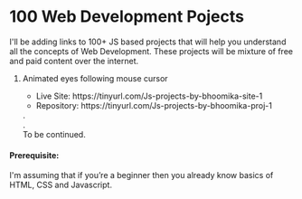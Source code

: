 # 100 Web Development Pojects

I'll be adding links to 100+ JS based projects that will help you understand all the concepts of Web Development. These projects will be mixture of free and paid content over the internet.  

<ol>
  <li> Animated eyes following mouse cursor </li>
    <ul>
    <li>Live Site: https://tinyurl.com/Js-projects-by-bhoomika-site-1</li>
    <li>Repository: https://tinyurl.com/Js-projects-by-bhoomika-proj-1 </li>
    </ul>
  .
  </br>
  .
  </br>
  To be continued.
</ol>    


<h4> Prerequisite:</h4> I'm assuming that if you’re a beginner then you already know basics of HTML, CSS and Javascript.
